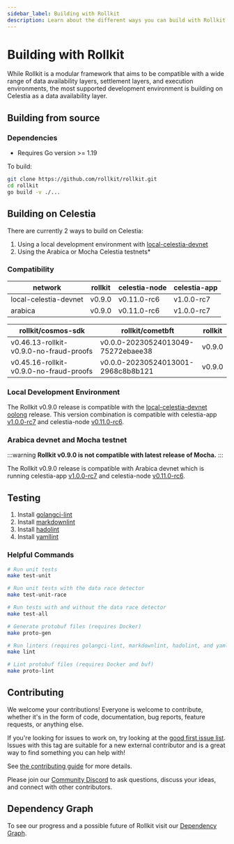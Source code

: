 ```yaml
---
sidebar_label: Building with Rollkit
description: Learn about the different ways you can build with Rollkit.
---
```


# Building with Rollkit

While Rollkit is a modular framework that aims to be compatible with
a wide range of data availability layers, settlement layers, and
execution environments, the most supported development environment
is building on Celestia as a data availability layer.

## Building from source

### Dependencies

* Requires Go version >= 1.19

To build:

```sh
git clone https://github.com/rollkit/rollkit.git
cd rollkit 
go build -v ./...
```

## Building on Celestia

There are currently 2 ways to build on Celestia:

1. Using a local development environment with [local-celestia-devnet](https://github.com/rollkit/local-celestia-devnet)
2. Using the Arabica or Mocha Celestia testnets*

### Compatibility

| network               | rollkit    | celestia-node | celestia-app |
|-----------------------|------------|---------------|--------------|
| local-celestia-devnet | v0.9.0     | v0.11.0-rc6   | v1.0.0-rc7   |
| arabica               | v0.9.0     | v0.11.0-rc6   | v1.0.0-rc7   |

| rollkit/cosmos-sdk                          | rollkit/cometbft                   | rollkit    |
|---------------------------------------------|------------------------------------|------------|
| v0.46.13-rollkit-v0.9.0-no-fraud-proofs     | v0.0.0-20230524013049-75272ebaee38 | v0.9.0     |
| v0.45.16-rollkit-v0.9.0-no-fraud-proofs     | v0.0.0-20230524013001-2968c8b8b121 | v0.9.0     |

### Local Development Environment

The Rollkit v0.9.0 release is compatible with the
[local-celestia-devnet](https://github.com/rollkit/local-celestia-devnet)
[oolong](https://github.com/rollkit/local-celestia-devnet/releases/tag/v0.11.0-rc6)
release. This version combination is compatible with celestia-app
[v1.0.0-rc7](https://github.com/celestiaorg/celestia-app/releases/tag/v1.0.0-rc7)
and celestia-node
[v0.11.0-rc6](https://github.com/celestiaorg/celestia-node/releases/tag/v0.11.0-rc6).

### Arabica devnet and Mocha testnet

:::warning
**Rollkit v0.9.0 is not compatible with latest release of Mocha.**
:::

The Rollkit v0.9.0 release is compatible with Arabica devnet which is
running celestia-app
[v1.0.0-rc7](https://github.com/celestiaorg/celestia-app/releases/tag/v1.0.0-rc7)
and celestia-node
[v0.11.0-rc6](https://github.com/celestiaorg/celestia-node/releases/tag/v0.11.0-rc6).

## Testing

1. Install [golangci-lint](https://golangci-lint.run/usage/install/)
2. Install [markdownlint](https://github.com/DavidAnson/markdownlint)
3. Install [hadolint](https://github.com/hadolint/hadolint)
4. Install [yamllint](https://yamllint.readthedocs.io/en/stable/quickstart.html)

### Helpful Commands

```sh
# Run unit tests
make test-unit

# Run unit tests with the data race detector
make test-unit-race

# Run tests with and without the data race detector
make test-all

# Generate protobuf files (requires Docker)
make proto-gen

# Run linters (requires golangci-lint, markdownlint, hadolint, and yamllint)
make lint

# Lint protobuf files (requires Docker and buf)
make proto-lint

```

## Contributing

We welcome your contributions! Everyone is welcome to contribute,
whether it's in the form of code,
documentation, bug reports, feature requests, or anything else.

If you're looking for issues to work on, try looking at the
[good first issue list](https://github.com/rollkit/rollkit/issues?q=is%3Aissue+is%3Aopen+label%3A%22good+first+issue%22).
Issues with this tag are suitable for a new external contributor
and is a great way to find something you can help with!

See [the contributing guide](https://github.com/rollkit/rollkit/tree/main/CONTRIBUTING.md) for more details.

Please join our [Community Discord](https://discord.com/invite/YsnTPcSfWQ)
to ask questions, discuss your ideas, and connect with other contributors.

## Dependency Graph

To see our progress and a possible future of Rollkit visit our
[Dependency Graph](https://github.com/rollkit/rollkit/tree/main/docs/specification/rollkit-dependency-graph.md).
